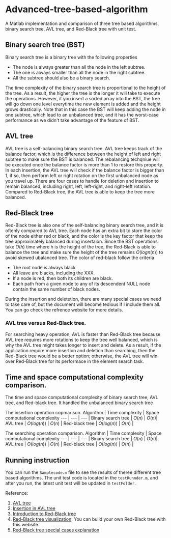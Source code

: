 # Advanced-tree-based-algorithm
A Matlab implementation and comparison of three tree based algorithms, binary search tree, AVL tree, and Red-Black tree with unit test.

## Binary search tree (BST)
Binary search tree is a binary tree with the following properties
* The node is always greater than all the node in the left subtree.
* The one is always smaller than all the node in the right subtree.
* All the subtree should also be a binary search.

The time complexity of the binary search tree is proportional to the height of the tree. As a result, the higher the tree is the longer it will take to execute the operations. However, if you insert a sorted array into the BST, the tree will go down one level everytime the new element is added and the height grows drastically. Note that in this case the BST will keep adding the node in one subtree, which lead to an unbalanced tree, and it has the worst-case performance as we didn't take advantage of the feature of BST.

## AVL tree
AVL tree is a self-balancing binary search tree.  AVL tree keeps track of the balance factor, which is the difference between the height of left and right subtree to make sure the BST is balanced. The rebalancing techqniue will be executed once the balance factor is more than 1 to restore this property. In each insertion, the AVL tree will check if the balance factor is bigger than 1, if so, then perform left or right rotation on the first unbalanced node as you travel up. There are four cases to handle for deletion and insertion to remain balanced, including right, left, left-right, and right-left rotation. Compared to Red-Black tree, the AVL tree is able to keep the tree more balanced.

## Red-Black tree 
Red-Black tree is also one of the self-balancing binary search tree, and it is oftenly compared to AVL tree. Each node has an extra bit to store the color of the node either red or black, and the color is the key factor that keep the tree approximately balanced during insertaion. Since the BST operations take $O(h)$ time where h is the height of the tree, the Red-Black is able to balance the tree and make sure the height of the tree remains $O(logn(n))$ to avoid skewed ubalanced tree.
The color of red-black follow the criteria
* The root node is always black 
* All leave are blacks, including the XXX. 
* If a node is red, then both its children are black.
* Each path from a given node to any of its descendent NULL node contain the same number of black nodes.

During the insertion and deletetion, there are many special cases we need to take care of, but the document will become tedious if I include them all. You can go check the refrence website for more details.

### AVL tree versus Red-Black tree.
For searching heavy operation, AVL is faster than Red-Black tree because AVL tree requires more rotations to keep the tree well balanced, which is why the AVL tree might takes longer to insert and delete. As a result, if the application require more insertion and deletion than searching, then the Red-Black tree would be a better option; otherwise, the AVL tree will win over Red-Black tree for its performace in the element search task.

## Time and space computational complexity comparison.
The time and space computational complexity of binary search tree, AVL tree, and Red-black tree. It handled the unbalanced binary search tree 

The insertion operation copmarison.
Algorithm | Time complexity | Space computational complexity
--- | --- | --- |
Binary search tree | $O(n)$ | $O(n)$|
AVL tree |  $O(log(n))$ | $O(n)$ |
Red-black tree | $O(log(n))$ | $O(n)$ |

The searching operation comparison.
Algorithm | Time complexity | Space computational complexity
--- | --- | --- |
Binary search tree | $O(n)$ | $O(n)$|
AVL tree |  $O(log(n))$ | $O(n)$ |
Red-black tree | $O(log(n))$ | $O(n)$ |

## Running instruction
You can run the ```Samplecode.m``` file to see the results of  theree different tree based algorithms.
The unit test code is located in the ```testRunnder.m```, and after you run, the latest unit test will be updated in ```testFolder```.


Reference: 
1. [AVL tree](https://www.tutorialspoint.com/data_structures_algorithms/avl_tree_algorithm.htm)
2. [Insertion in AVL tree](https://www.geeksforgeeks.org/insertion-in-an-avl-tree/)
3. [Introduction to Red-Black tree](https://www.geeksforgeeks.org/introduction-to-red-black-tree/)
4. [Red-Black tree visualization](https://www.cs.usfca.edu/~galles/visualization/RedBlack.html). You can build your own Red-Black tree with this website.
5. [Red-Black tree special cases explanation](https://algorithmtutor.com/Data-Structures/Tree/Red-Black-Trees/)
